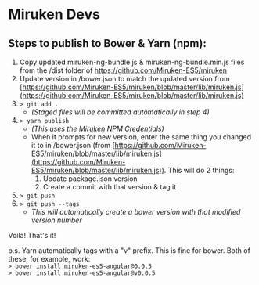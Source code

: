 # Miruken Devs 
## Steps to publish to Bower & Yarn (npm):
1. Copy updated miruken-ng-bundle.js & miruken-ng-bundle.min.js files from the /dist folder of https://github.com/Miruken-ES5/miruken
2. Update version in /bower.json to match the updated version from [https://github.com/Miruken-ES5/miruken/blob/master/lib/miruken.js](https://github.com/Miruken-ES5/miruken/blob/master/lib/miruken.js)
3. `> git add .`  
	- *(Staged files will be committed automatically in step 4)* 
4. `> yarn publish`  
	- *(This uses the Miruken NPM Credentials)* 
	- When it prompts for new version, enter the same thing you changed it to in /bower.json (from [https://github.com/Miruken-ES5/miruken/blob/master/lib/miruken.js](https://github.com/Miruken-ES5/miruken/blob/master/lib/miruken.js)). This will do 2 things: 
		1. Update package.json version  
		2. Create a commit with that version & tag it
5. `> git push`  
6. `> git push --tags`  
	- *This will automatically create a bower version with that modified version number*

Voilà! That's it!

 
p.s. Yarn automatically tags with a "v" prefix. This is fine for bower. Both of these, for example, work:   
`> bower install miruken-es5-angular@0.0.5`  
`> bower install miruken-es5-angular@v0.0.5`  